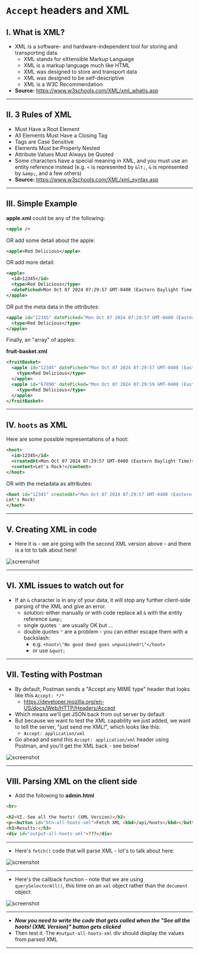 # `Accept` headers and XML


## I. What is XML?
- XML is a software- and hardware-independent tool for storing and transporting data.
  - XML stands for eXtensible Markup Language
  - XML is a markup language much like HTML
  - XML was designed to store and transport data
  - XML was designed to be self-descriptive
  - XML is a W3C Recommendation
- **Source:** https://www.w3schools.com/XML/xml_whatis.asp

---

## II. 3 Rules of XML
- Must Have a Root Element
- All Elements Must Have a Closing Tag
- Tags are Case Sensitive
- Elements Must be Properly Nested
- Attribute Values Must Always be Quoted
- Some characters have a special meaning in XML, and you must use an entity reference instead (e.g. `<` is represented by `&lt;`, `&` is represented by `&amp;`, and a few others)
- **Source:** https://www.w3schools.com/XML/xml_syntax.asp

---

## III. Simple Example

**apple.xml** could be any of the following:

```xml
<apple />
```

OR add some detail about the apple:

```xml
<apple>Red Delicious</apple>
```

OR add more detail:

```xml
<apple>
  <id>12345</id>
  <type>Red Delicious</type>
  <datePicked>Mon Oct 07 2024 07:29:57 GMT-0400 (Eastern Daylight Time)</datePicked>
</apple>
```

OR put the meta data in the *attributes*:

```xml
<apple id="12345" datePicked="Mon Oct 07 2024 07:29:57 GMT-0400 (Eastern Daylight Time)">
  <type>Red Delicious</type>
</apple>
```

Finally, an "array" of apples:

**fruit-basket.xml**
```xml
<fruitBasket>
  <apple id="12345" datePicked="Mon Oct 07 2024 07:29:57 GMT-0400 (Eastern Daylight Time)">
    <type>Red Delicious</type>
  </apple>
  <apple id="67890" datePicked="Mon Oct 07 2024 07:29:59 GMT-0400 (Eastern Daylight Time)">
    <type>Red Delicious</type>
  </apple>
</fruitBasket>
```

---

## IV. `hoots` as XML

Here are some possible representations of a hoot:

```xml
<hoot>
  <id>12345</id>
  <createdAt>Mon Oct 07 2024 07:29:57 GMT-0400 (Eastern Daylight Time)</createdAt>
  <content>Let's Rock!</content>
</hoot>
```

OR with the metadata as attributes:

```xml
<hoot id="12345" createdAt="Mon Oct 07 2024 07:29:57 GMT-0400 (Eastern Daylight Time)">
Let's Rock!
</hoot>
```

---

## V. Creating XML in code

- Here it is - we are going with the second XML version above - and there is a lot to talk about here!

![screenshot](_images/p1-2.png)

---

## VI. XML issues to watch out for

- If an `&` character is in any of your data, it will stop any further client-side parsing of the XML and give an error.
  - solution: either manually or with code replace all `&` with the entity reference `&amp;`
  - single quotes `'` are usually OK but ...
  - double quotes `"` are a problem - you can either escape them with a backslash:
    -  e.g. `<hoot>\"No good deed goes unpunished!\"</hoot>`
    -  or use `&quot;`

  
---

## VII. Testing with Postman

- By default, Postman sends a "Accept any MIME type" header that looks like this `Accept: */*`
  - https://developer.mozilla.org/en-US/docs/Web/HTTP/Headers/Accept
- Which means we'll get JSON back from out server by default
- But because we want to test the XML capability we just added, we want to tell the server, "just send me XML!", which looks like this:
  - `Accept: application/xml`
- Go ahead and send this `Accept: application/xml` header using Postman, and you'll get the XML back - see below!

![screenshot](_images/p1-3.png)

---

## VIII. Parsing XML on the client side

- Add the following to **admin.html**

```html
<hr>

<h2>VI. See all the hoots! (XML Version)</h2>
<p><button id="btn-all-hoots-xml">Fetch XML <kbd>/api/hoots</kbd></button></p>
<h3>Results:</h3>
<div id="output-all-hoots-xml">???</div>
```

---

- Here's `fetch()` code that will parse XML - lot's to talk about here:

![screenshot](_images/p1-4.png)

---

- Here's the callback function - note that we are using `querySelectorAll()`, this time on an `xml` object rather than the `document` object:

![screenshot](_images/p1-5.png)

---

- ***Now you need to write the code that gets called when the "See all the hoots! (XML Version)" button gets clicked***
- Then test it. The `#output-all-hoots-xml` div should display the values from parsed XML
  
---



